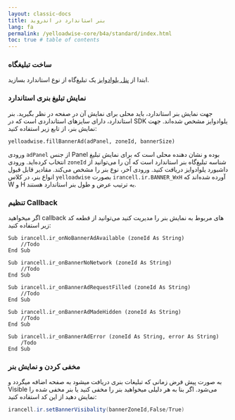 ```yaml
---
layout: classic-docs
title: بنر استاندارد در اندروید
lang: fa
permalink: /yelloadwise-core/b4a/standard/index.html
toc: true # table of contents
---
```


### ساخت تبلیغگاه
ابتدا از [پنل یلوادوایز](https://dashboard.Yelloadwise.ir/) یک تبلیغ‌گاه از نوع استاندارد بسازید.


### نمایش تبلیغ بنری استاندارد
جهت نمایش بنر استاندارد، باید محلی برای نمایش آن در صفحه در نظر بگیرید. بنر استاندارد، دارای سایزهای استانداردی است که در SDK یلوادوایز مشخص شده‌اند. جهت نمایش بنر، از تابع زیر استفاده کنید:

```visualbasic
yelloadwise.fillBannerAd(adPanel, zoneId, bannerSize)
```

ورودی `adPanel` از جنس Panel بوده و نشان دهنده محلی است که برای نمایش تبلیغ انتخاب کرده‌اید. 
ورودی `zoneId` شناسه تبلیغ‌گاه بنر استاندارد است که آن را می‌توانید از داشبورد یلوادوایز دریافت کنید. 
ورودی آخر، نوع بنر را مشخص می‌کند. مقادیر قابل قبول انواع بنر، در کلاس `yelloadwise` بصورت `irancell.ir.BANNER_WxH` آورده شده‌اند که  W  و  H  به ترتیب عرض و طول بنر استاندارد هستند.


### تنظیم Callback
اگر میخواهید callback های مربوط به نمایش بنر را مدیریت کنید می‌توانید از قطعه کد زیر استفاده کنید:

```visualbasic
Sub irancell.ir_onNoBannerAdAvailable (zoneId As String)
    //Todo
End Sub

Sub irancell.ir_onBannerNoNetwork (zoneId As String)
    //Todo
End Sub

Sub irancell.ir_onBannerAdRequestFilled (zoneId As String)
    //Todo
End Sub

Sub irancell.ir_onBannerAdMadeHidden (zoneId As String)
    //Todo
End Sub

Sub irancell.ir_onBannerAdError (zoneId As String, error As String)
    /Todo
End Sub
```

### مخفی کردن و نمایش بنر
به صورت پیش فرض زمانی که تبلیغات بنری دریافت میشود به صفحه اضافه میگردد و Visible می‌شود. اگر بنا به هر دلیلی میخواهید بنر را مخفی کنید یا بنر مخفی شده را نمایش دهید از این کد استفاده کنید:


```java
irancell.ir.setBannerVisibality(bannerZoneId,False/True)
```
